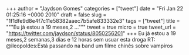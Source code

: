 
+++
author = "Jaydson Gomes"
categories = ["tweet"]
date = "Fri Jan 22 01:25:16 +0000 2010"
draft = false
slug = "1f1dfe9d8e4f7c11e58382aaec7b5afe833332e3"
tags = ["tweet"]
title = """Eu já estou a 19 meses,2 ..."""
tweet = true
micro = true
tweet_url = "https://twitter.com/jaydson/status/8050256201"
+++
Eu já estou a 19 meses,2 semanas,3 dias e 12 horas sem usuar esta droga RT: @ileopoldes:Está passando na band um filme chinês sobre vampiros
